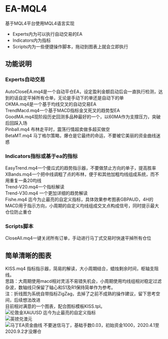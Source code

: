 # EA-MQL4
基于MQL4平台使用MQL4语言实现
* Experts内为可以执行自动交易的EA
* Indicators内为指标
* Scripts内为一些便捷操作脚本，拖动到图表上就会立即执行

## 功能说明
### Experts自动交易
AutoCloseEA.mq4是一个自动平仓EA，设定盈利金额启动后会一直执行检测，达到的话自定平掉所有仓单，无论是手动下的单还是自动下的单<br/>
OKMA.mq4是一个基于均线交叉的自动交易EA<br/>
TrendMacd.mq4一个基于MACD指标金叉死叉的趋势型EA<br/>
GoodMA.mq4现阶段历史回测多品种最好的一个，以60MA作为支撑压力，突破后回踩入场<br/>
Pinball.mq4	布林走平时，震荡行情超卖做多超买做空<br/>
BetaMT.mq4 马丁格尔策略，爆仓是它最终的命运，不要被它美丽的资金曲线迷惑<br/>

### Indicators指标或基于ea的指标
EasyTrend.mq4一个傻瓜式的趋势指示器，不要做禁止方向的单子，提高胜率<br/>
XBands.mq4一个把中线调粗了点的布林，便于和其他加粗均线组成系统，而不用重复一条20均线<br/>
Trend-V20.mq4一个指标解读<br/>
Trend-V30.mq4	一个更加详细的趋势解读<br/>
Fishe.mq4	迄今为止最亮的自定义指标，具体效果参考图表GBPAUD，4H的MACD用于指示方向，小周期的自定义均线组成交叉点构成信号，同时提示最大仓位防止重仓<br/>

### Scripts脚本
CloseAll.mq4一键关闭所有订单，手动进行马丁式交易时快速平掉所有仓位<br/>

## 简单清晰的图表
KISS.mq4  指标指示器，简易的解读，大小周期结合，蜡烛剩余时间，枢轴支阻线。<br/>
思路：大周期使用macd相对灵活不易错失机会，小周期使用均线组相对稳定过滤杂波，数轴线只保留了轴心和S1及R1保持简单作为参考。<br/>
注：折线图为系统自带指标ZigZag，去掉了之前不成熟的操作建议，留下思考空间，后续想法改进<br/>
目前相对满意的一个图表，配合图标模板KISS.tpl。<br/>
![伦敦金XAUUSD](https://github.com/Yumerain/EA-MQL4/blob/master/xau.png)
迄今为止最亮的自定义指标<br/>
![英镑兑澳元](https://github.com/Yumerain/EA-MQL4/blob/master/GBPAUD.png)
<br/>
![马丁EA资金曲线](https://github.com/Yumerain/EA-MQL4/blob/master/acct.png)
不要迷信马丁，基础手数0.03，初始资金1000，2020.4.1至2020.9.2才没爆仓<br/>
